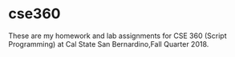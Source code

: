 # cse360
These are my homework and lab assignments for CSE 360 (Script Programming) at Cal State San Bernardino,Fall Quarter 2018.
